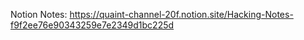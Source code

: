 Notion Notes:
https://quaint-channel-20f.notion.site/Hacking-Notes-f9f2ee76e90343259e7e2349d1bc225d
